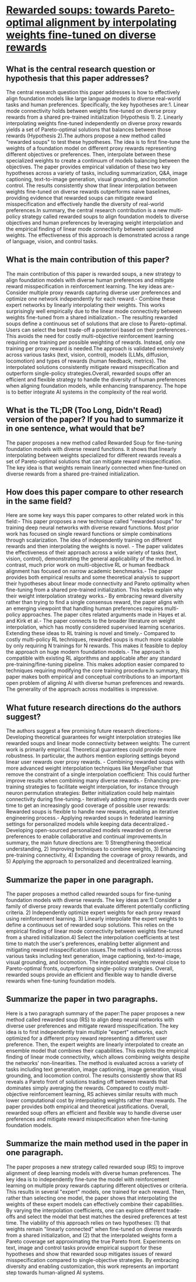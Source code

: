 # [Rewarded soups: towards Pareto-optimal alignment by interpolating   weights fine-tuned on diverse rewards](https://arxiv.org/abs/2306.04488)

## What is the central research question or hypothesis that this paper addresses?

The central research question this paper addresses is how to effectively align foundation models like large language models to diverse real-world tasks and human preferences. Specifically, the key hypotheses are:1. Linear mode connectivity holds between weights fine-tuned on diverse proxy rewards from a shared pre-trained initialization (Hypothesis 1). 2. Linearly interpolating weights fine-tuned independently on diverse proxy rewards yields a set of Pareto-optimal solutions that balances between those rewards (Hypothesis 2).The authors propose a new method called "rewarded soups" to test these hypotheses. The idea is to first fine-tune the weights of a foundation model on different proxy rewards representing different objectives or preferences. Then, interpolate between these specialized weights to create a continuum of models balancing between the objectives. The paper provides empirical validation of these two key hypotheses across a variety of tasks, including summarization, Q&A, image captioning, text-to-image generation, visual grounding, and locomotion control. The results consistently show that linear interpolation between weights fine-tuned on diverse rewards outperforms naive baselines, providing evidence that rewarded soups can mitigate reward misspecification and effectively handle the diversity of real-world preferences.In summary, the central research contribution is a new multi-policy strategy called rewarded soups to align foundation models to diverse objectives and human preferences by leveraging weight interpolation and the empirical finding of linear mode connectivity between specialized weights. The effectiveness of this approach is demonstrated across a range of language, vision, and control tasks.


## What is the main contribution of this paper?

The main contribution of this paper is rewarded soups, a new strategy to align foundation models with diverse human preferences and mitigate reward misspecification in reinforcement learning. The key ideas are:- Consider multiple proxy rewards capturing diverse user preferences and optimize one network independently for each reward.- Combine these expert networks by linearly interpolating their weights. This works surprisingly well empirically due to the linear mode connectivity between weights fine-tuned from a shared initialization.- The resulting rewarded soups define a continuous set of solutions that are close to Pareto-optimal. Users can select the best trade-off a posteriori based on their preferences.- This avoids the need for costly multi-objective reinforcement learning requiring one training per possible weighting of rewards. Instead, only one training per proxy reward is needed.The approach is validated extensively across various tasks (text, vision, control), models (LLMs, diffusion, locomotion) and types of rewards (human feedback, metrics). The interpolated solutions consistently mitigate reward misspecification and outperform single-policy strategies.Overall, rewarded soups offer an efficient and flexible strategy to handle the diversity of human preferences when aligning foundation models, while enhancing transparency. The hope is to better integrate AI systems in the complexity of the real world.


## What is the TL;DR (Too Long, Didn't Read) version of the paper? If you had to summarize it in one sentence, what would that be?

The paper proposes a new method called Rewarded Soup for fine-tuning foundation models with diverse reward functions. It shows that linearly interpolating between weights specialized for different rewards reveals a set of Pareto-optimal solutions that can mitigate reward misspecification. The key idea is that weights remain linearly connected when fine-tuned on diverse rewards from a shared pre-trained initialization.


## How does this paper compare to other research in the same field?

Here are some key ways this paper compares to other related work in this field:- This paper proposes a new technique called "rewarded soups" for training deep neural networks with diverse reward functions. Most prior work has focused on single reward functions or simple combinations through scalarization. The idea of independently training on different rewards and then interpolating the weights is novel. - The paper validates the effectiveness of their approach across a wide variety of tasks (text, vision, control), demonstrating the general applicability of the method. In contrast, much prior work on multi-objective RL or human feedback alignment has focused on narrow academic benchmarks.- The paper provides both empirical results and some theoretical analysis to support their hypotheses about linear mode connectivity and Pareto optimality when fine-tuning from a shared pre-trained initialization. This helps explain why their weight interpolation strategy works.- By embracing reward diversity rather than trying to find a single consensus reward, the paper aligns with an emerging viewpoint that handling human preferences requires multi-policy approaches. The paper cites related arguments made in Hayes et al. and Kirk et al.- The paper connects to the broader literature on weight interpolation, which has mostly considered supervised learning scenarios. Extending these ideas to RL training is novel and timely.- Compared to costly multi-policy RL techniques, rewarded soups is much more scalable by only requiring N trainings for N rewards. This makes it feasible to deploy the approach on huge modern foundation models.- The approach is compatible with existing RL algorithms and applicable after any standard pre-training/fine-tuning pipeline. This makes adoption easier compared to techniques requiring modifying the core training procedure.In summary, this paper makes both empirical and conceptual contributions to an important open problem of aligning AI with diverse human preferences and rewards. The generality of the approach across modalities is impressive.


## What future research directions do the authors suggest?

The authors suggest a few promising future research directions:- Developing theoretical guarantees for weight interpolation strategies like rewarded soups and linear mode connectivity between weights: The current work is primarily empirical. Theoretical guarantees could provide more robustness. In particular, the authors mention exploring settings beyond linear user rewards over proxy rewards. - Combining rewarded soups with more advanced weight interpolation techniques like MergeFisher that remove the constraint of a single interpolation coefficient: This could further improve results when combining many diverse rewards.- Enhancing pre-training strategies to facilitate weight interpolation, for instance through neuron permutation strategies: Better initialization could help maintain connectivity during fine-tuning.- Iteratively adding more proxy rewards over time to get an increasingly good coverage of possible user rewards: Rewarded soups is flexible to handle new rewards, enabling an iterative engineering process.- Applying rewarded soups in federated learning settings for personalized models while keeping data decentralized.- Developing open-sourced personalized models rewarded on diverse preferences to enable collaborative and continual improvements.In summary, the main future directions are: 1) Strengthening theoretical understanding, 2) Improving techniques to combine weights, 3) Enhancing pre-training connectivity, 4) Expanding the coverage of proxy rewards, and 5) Applying the approach to personalized and decentralized learning.


## Summarize the paper in one paragraph.

The paper proposes a method called rewarded soups for fine-tuning foundation models with diverse rewards. The key ideas are:1) Consider a family of diverse proxy rewards that evaluate different potentially conflicting criteria. 2) Independently optimize expert weights for each proxy reward using reinforcement learning. 3) Linearly interpolate the expert weights to define a continuous set of rewarded soup solutions. This relies on the empirical finding of linear mode connectivity between weights fine-tuned from a shared initialization.4) Select the interpolation coefficients at test time to match the user's preferences, enabling better alignment and mitigating reward misspecification issues.The method is validated across various tasks including text generation, image captioning, text-to-image, visual grounding, and locomotion. The interpolated weights reveal close to Pareto-optimal fronts, outperforming single-policy strategies. Overall, rewarded soups provide an efficient and flexible way to handle diverse rewards when fine-tuning foundation models.


## Summarize the paper in two paragraphs.

Here is a two paragraph summary of the paper:The paper proposes a new method called rewarded soup (RS) to align deep neural networks with diverse user preferences and mitigate reward misspecification. The key idea is to first independently train multiple "expert" networks, each optimized for a different proxy reward representing a different user preference. Then, the expert weights are linearly interpolated to create an ensemble model that combines their capabilities. This exploits the empirical finding of linear mode connectivity, which allows combining weights despite the networks' non-linearities.  The method is evaluated across a variety of tasks including text generation, image captioning, image generation, visual grounding, and locomotion control. The results consistently show that RS reveals a Pareto front of solutions trading off between rewards that dominates simply averaging the rewards. Compared to costly multi-objective reinforcement learning, RS achieves similar results with much lower computational cost by interpolating weights rather than rewards. The paper provides both empirical and theoretical justifications. Overall, rewarded soup offers an efficient and flexible way to handle diverse user preferences and mitigate reward misspecification when fine-tuning foundation models.


## Summarize the main method used in the paper in one paragraph.

The paper proposes a new strategy called rewarded soup (RS) to improve alignment of deep learning models with diverse human preferences. The key idea is to independently fine-tune the model with reinforcement learning on multiple proxy rewards capturing different objectives or criteria. This results in several "expert" models, one trained for each reward. Then, rather than selecting one model, the paper shows that interpolating the weights of these expert models can effectively combine their capabilities. By varying the interpolation coefficients, one can explore different trade-offs and select the model that best matches the desired preferences at test time. The viability of this approach relies on two hypotheses: (1) that weights remain "linearly connected" when fine-tuned on diverse rewards from a shared initialization, and (2) that the interpolated weights form a Pareto coverage set approximating the true Pareto front. Experiments on text, image and control tasks provide empirical support for these hypotheses and show that rewarded soup mitigates issues of reward misspecification compared to single-objective strategies. By embracing diversity and enabling customization, this work represents an important step towards human-aligned AI systems.
